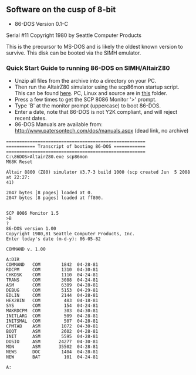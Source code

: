 ## Software on the cusp of 8-bit

* 86-DOS Version 0.1-C

Serial #11
Copyright 1980 by Seattle Computer Products

This is the precursor to MS-DOS and is likely the oldest known version to survive. This disk can be booted via the SIMH emulator.

### Quick Start Guide to running 86-DOS on SIMH/AltairZ80

* Unzip all files from the archive into a directory on your PC.
* Then run the AltairZ80 simulator using the scp86mon startup script. This can be found [here](http://cpmarchives.classiccmp.org/cpm/mirrors/www.schorn.ch/cpm/intro.php). PC, Linux and source are in [this](/software/SIMH/) folder.
* Press <return> a few times to get the SCP 8086 Monitor '>' prompt.
* Type 'B' at the monitor prompt (uppercase) to boot 86-DOS.
* Enter a date, note that 86-DOS is not Y2K compliant, and will reject recent dates.
* 86-DOS Manuals are available from: http://www.patersontech.com/dos/manuals.aspx (dead link, no archive)

```
=====================================================
=========== Transcript of booting 86-DOS ============
=====================================================
C:\86DOS>AltairZ80.exe scp86mon
M68K Reset

Altair 8800 (Z80) simulator V3.7-3 build 1000 (scp created Jun  5 2008 at 22:27:
41)

2047 bytes [8 pages] loaded at 0.
2047 bytes [8 pages] loaded at ff800.


SCP 8086 Monitor 1.5
>B
?
86-DOS version 1.00
Copyright 1980,81 Seattle Computer Products, Inc.
Enter today's date (m-d-y): 06-05-82

COMMAND v. 1.00

A:DIR
COMMAND   COM        1842  04-28-81
RDCPM     COM        1310  04-30-81
CHKDSK    COM        1110  04-24-81
TRANS     COM        3088  04-24-81
ASM       COM        6389  04-28-81
DEBUG     COM        5153  04-29-81
EDLIN     COM        2144  04-28-81
HEX2BIN   COM         483  04-18-81
SYS       COM         154  04-24-81
MAKRDCPM  COM         303  04-30-81
INITLARG  COM         509  04-28-81
INITSMAL  COM         507  04-28-81
CPMTAB    ASM        1072  04-30-81
BOOT      ASM        2602  04-28-81
INIT      ASM        5595  04-28-81
DOSIO     ASM       24277  04-30-81
MON       ASM       35502  04-28-81
NEWS      DOC        1404  04-28-81
NEW       BAT         101  04-24-81

A:
```